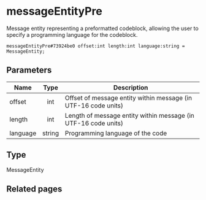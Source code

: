 # messageEntityPre
Message entity representing a preformatted codeblock, allowing the user to specify a programming language for the codeblock.

```
messageEntityPre#73924be0 offset:int length:int language:string = MessageEntity;
```

## Parameters
| Name | Type | Description |
| ---- | :----: | ----------- |
| offset | int | Offset of message entity within message (in UTF-16 code units) |
| length | int | Length of message entity within message (in UTF-16 code units) |
| language | string | Programming language of the code |


## Type
MessageEntity

## Related pages
